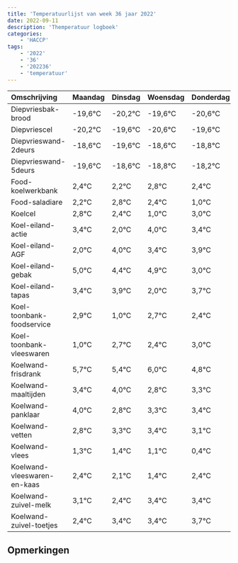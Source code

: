 ```yaml
---
title: 'Temperatuurlijst van week 36 jaar 2022'
date: 2022-09-11
description: 'Themperatuur logboek'
categories:
    - 'HACCP'
tags:
    - '2022'
    - '36'
    - '202236'
    - 'temperatuur'
---
```

|Omschrijving|Maandag|Dinsdag|Woensdag|Donderdag|Vrijdag|Zaterdag|Zondag|
|:---|:---|:---|:---|:---|:---|:---|:---|
|Diepvriesbak-brood|-19,6°C|-20,2°C|-19,6°C|-20,6°C|-19,6°C|-19,8°C|-19,2°C|
|Diepvriescel|-20,2°C|-19,6°C|-20,6°C|-19,6°C|-19,8°C|-19,2°C|-19,6°C|
|Diepvrieswand-2deurs|-18,6°C|-19,6°C|-18,6°C|-18,8°C|-18,2°C|-18,6°C|-20,0°C|
|Diepvrieswand-5deurs|-19,6°C|-18,6°C|-18,8°C|-18,2°C|-18,6°C|-20,0°C|-18,0°C|
|Food-koelwerkbank|2,4°C|2,2°C|2,8°C|2,4°C|1,0°C|3,0°C|2,4°C|
|Food-saladiare|2,2°C|2,8°C|2,4°C|1,0°C|3,0°C|2,4°C|2,9°C|
|Koelcel|2,8°C|2,4°C|1,0°C|3,0°C|2,4°C|2,9°C|1,0°C|
|Koel-eiland-actie|3,4°C|2,0°C|4,0°C|3,4°C|3,9°C|2,0°C|3,7°C|
|Koel-eiland-AGF|2,0°C|4,0°C|3,4°C|3,9°C|2,0°C|3,7°C|3,4°C|
|Koel-eiland-gebak|5,0°C|4,4°C|4,9°C|3,0°C|4,7°C|4,4°C|5,0°C|
|Koel-eiland-tapas|3,4°C|3,9°C|2,0°C|3,7°C|3,4°C|4,0°C|2,8°C|
|Koel-toonbank-foodservice|2,9°C|1,0°C|2,7°C|2,4°C|3,0°C|1,8°C|2,3°C|
|Koel-toonbank-vleeswaren|1,0°C|2,7°C|2,4°C|3,0°C|1,8°C|2,3°C|2,4°C|
|Koelwand-frisdrank|5,7°C|5,4°C|6,0°C|4,8°C|5,3°C|5,4°C|5,1°C|
|Koelwand-maaltijden|3,4°C|4,0°C|2,8°C|3,3°C|3,4°C|3,1°C|2,4°C|
|Koelwand-panklaar|4,0°C|2,8°C|3,3°C|3,4°C|3,1°C|2,4°C|3,4°C|
|Koelwand-vetten|2,8°C|3,3°C|3,4°C|3,1°C|2,4°C|3,4°C|3,4°C|
|Koelwand-vlees|1,3°C|1,4°C|1,1°C|0,4°C|1,4°C|1,4°C|1,7°C|
|Koelwand-vleeswaren-en-kaas|2,4°C|2,1°C|1,4°C|2,4°C|2,4°C|2,7°C|2,2°C|
|Koelwand-zuivel-melk|3,1°C|2,4°C|3,4°C|3,4°C|3,7°C|3,2°C|2,8°C|
|Koelwand-zuivel-toetjes|2,4°C|3,4°C|3,4°C|3,7°C|3,2°C|2,8°C|3,9°C|

## Opmerkingen


